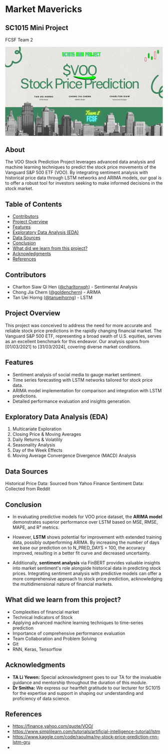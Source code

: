 # Market Mavericks 
## SC1015 Mini Project

FCSF Team 2

![description](https://github.com/charltonxqh/SC1015-mini-project/blob/main/READme_cover.png)

## About

The VOO Stock Prediction Project leverages advanced data analysis and machine learning techniques to predict the stock price movements of the Vanguard S&P 500 ETF (VOO). By integrating sentiment analysis with historical price data through LSTM networks and ARIMA models, our goal is to offer a robust tool for investors seeking to make informed decisions in the stock market.

## Table of Contents 

- [Contributors](#contributors)
- [Project Overview](#project-overview)
- [Features](#features)
- [Exploratory Data Analysis (EDA)](#eda)
- [Data Sources](#data-sources)
- [Conclusion](#conclusion)
- [What did we learn from this project?](#learn)
- [Acknowledgments](#acknowledgments)
- [References](#references)

## Contributors

- Charlton Siaw Qi Hen ([@charltonxqh](https://github.com/charltonxqh)) - Sentimental Analysis
- Chong Jia Chern ([@goldenchern](https://github.com/goldenchern)) - ARIMA 
- Tan Uei Horng ([@tanueihorng](https://github.com/tanueihorng)) - LSTM

## Project Overview

This project was conceived to address the need for more accurate and reliable stock price predictions in the rapidly changing financial market. The Vanguard S&P 500 ETF, representing a broad swath of U.S. equities, serves as an excellent benchmark for this endeavor. Our analysis spans from [01/03/2021] to [31/03/2024], covering diverse market conditions.

## Features

- Sentiment analysis of social media to gauge market sentiment.
- Time series forecasting with LSTM networks tailored for stock price data.
- ARIMA model implementation for comparison and integration with LSTM predictions.
- Detailed performance evaluation and insights generation.

## Exploratory Data Analysis (EDA)

1. Multicariate Exploration
2. Closing Price & Moving Averages
3. Daily Returns & Volatilily
4. Seasonality Analysis 
5. Day of the Week Effects
6. Moving Average Convergence Divergence (MACD) Analysis

## Data Sources
Historical Price Data: Sourced from Yahoo Finance
Sentiment Data: Collected from Reddit

## Conclusion

- In evaluating predictive models for VOO price dataset, the **ARIMA model** demonstrates superior performance over LSTM based on MSE, RMSE, MAPE, and R² metrics. 

- However, **LSTM** shows potential for improvement with extended training data, possibly outperforming ARIMA. By increasing the number of days we base our prediction on to N_PRED_DAYS = 100, the accuracy improved, resulting in a better fit curve and decreased uncertainty.

- Additionally, **sentiment analysis** via FinBERT provides valuable insights into market sentiment's role alongside historical data in predicting stock prices. Integrating sentiment analysis with predictive models can offer a more comprehensive approach to stock price prediction, acknowledging the multidimensional nature of financial markets.

## What did we learn from this project?

- Complexities of financial market 
- Technical Indicators of Stock 
- Applying advanced machine learning techniques to time-series prediction
- Importance of comprehensive performance evaluation
- Team Collaboration and Problem Solving
- Git 
- RNN, Keras, Tensorflow

## Acknowledgments

- **TA Li Yewen:** Special acknowledgment goes to our TA for the invaluable guidance and mentorship throughout the duration of this module.
- **Dr Smitha:** We express our heartfelt gratitude to our lecturer for SC1015 for the expertise and support in shaping our understanding and proficiency of data science.

## References

- https://finance.yahoo.com/quote/VOO/
- https://www.simplilearn.com/tutorials/artificial-intelligence-tutorial/lstm
- https://www.kaggle.com/code/raoulma/ny-stock-price-prediction-rnn-lstm-gru 
-